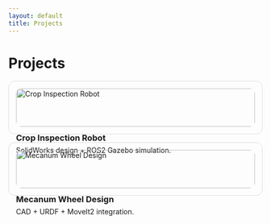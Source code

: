 ```yaml
---
layout: default
title: Projects
---
```


# Projects

<div style="display:grid;grid-template-columns:repeat(auto-fit,minmax(260px,1fr));gap:16px;">
  <a href="/projects/robot.html" style="text-decoration:none;color:inherit;border:1px solid #ddd;border-radius:12px;padding:14px;display:block;">
    <img src="/images/robot_thumb.jpg" alt="Crop Inspection Robot" style="width:100%;border-radius:10px;">
    <h3 style="margin:12px 0 6px;">Crop Inspection Robot</h3>
    <p style="margin:0;">SolidWorks design + ROS2 Gazebo simulation.</p>
  </a>

  <a href="/projects/mecanum.html" style="text-decoration:none;color:inherit;border:1px solid #ddd;border-radius:12px;padding:14px;display:block;">
    <img src="/images/mecanum_thumb.jpg" alt="Mecanum Wheel Design" style="width:100%;border-radius:10px;">
    <h3 style="margin:12px 0 6px;">Mecanum Wheel Design</h3>
    <p style="margin:0;">CAD + URDF + MoveIt2 integration.</p>
  </a>
</div>

